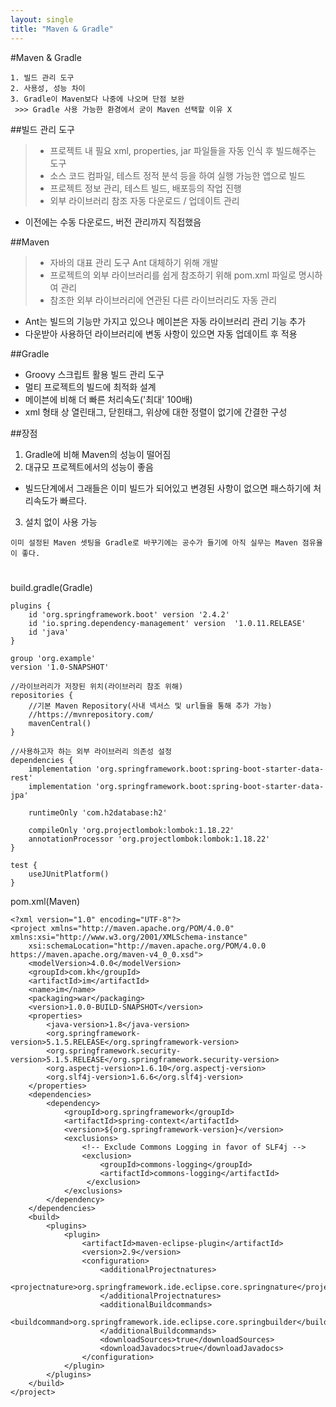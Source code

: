 ```yaml
---
layout: single
title: "Maven & Gradle"
---
```


#Maven & Gradle
```
1. 빌드 관리 도구
2. 사용성, 성능 차이
3. Gradle이 Maven보다 나중에 나오며 단점 보완
 >>> Gradle 사용 가능한 환경에서 굳이 Maven 선택할 이유 X
```

##빌드 관리 도구
>- 프로젝트 내 필요 xml, properties, jar 파일들을 자동 인식 후 빌드해주는 도구
>- 소스 코드 컴파일, 테스트 정적 분석 등을 하여 실행 가능한 앱으로 빌드
>- 프로젝트 정보 관리, 테스트 빌드, 배포등의 작업 진행
>- 외부 라이브러리 참조 자동 다운로드 / 업데이트 관리

- 이전에는 수동 다운로드, 버전 관리까지 직접했음

##Maven
>- 자바의 대표 관리 도구 Ant 대체하기 위해 개발
>- 프로젝트의 외부 라이브러리를 쉽게 참조하기 위해 pom.xml 파일로 명시하여 관리
>- 참조한 외부 라이브러리에 연관된 다른 라이브러리도 자동 관리

- Ant는 빌드의 기능만 가지고 있으나 메이븐은 자동 라이브러리 관리 기능 추가
- 다운받아 사용하던 라이브러리에 변동 사항이 있으면 자동 업데이트 후 적용

##Gradle
- Groovy 스크립트 활용 빌드 관리 도구
- 멀티 프로젝트의 빌드에 최적화 설계
- 메이븐에 비해 더 빠른 처리속도('최대' 100배)
- xml 형태 상 열린태그, 닫힌태그, 위상에 대한 정렬이 없기에 간결한 구성

##장점
1. Gradle에 비해 Maven의 성능이 떨어짐
2. 대규모 프로젝트에서의 성능이 좋음
 - 빌드단계에서 그래들은 이미 빌드가 되어있고 변경된 사항이 없으면 패스하기에 처리속도가 빠르다.
3. 설치 없이 사용 가능

`이미 설정된 Maven 셋팅을 Gradle로 바꾸기에는 공수가 들기에 아직 실무는 Maven 점유율이 좋다.`
#
build.gradle(Gradle)
```
plugins {
    id 'org.springframework.boot' version '2.4.2'
    id 'io.spring.dependency-management' version  '1.0.11.RELEASE'
    id 'java'
}

group 'org.example'
version '1.0-SNAPSHOT'

//라이브러리가 저장된 위치(라이브러리 참조 위해)
repositories {
    //기본 Maven Repository(사내 넥서스 및 url들을 통해 추가 가능)
    //https://mvnrepository.com/
    mavenCentral()
}

//사용하고자 하는 외부 라이브러리 의존성 설정
dependencies {
    implementation 'org.springframework.boot:spring-boot-starter-data-rest'
    implementation 'org.springframework.boot:spring-boot-starter-data-jpa'

    runtimeOnly 'com.h2database:h2'

    compileOnly 'org.projectlombok:lombok:1.18.22'
    annotationProcessor 'org.projectlombok:lombok:1.18.22'
}

test {
    useJUnitPlatform()
}
```

pom.xml(Maven)
```
<?xml version="1.0" encoding="UTF-8"?>
<project xmlns="http://maven.apache.org/POM/4.0.0" xmlns:xsi="http://www.w3.org/2001/XMLSchema-instance"
	xsi:schemaLocation="http://maven.apache.org/POM/4.0.0 https://maven.apache.org/maven-v4_0_0.xsd">
	<modelVersion>4.0.0</modelVersion>
	<groupId>com.kh</groupId>
	<artifactId>im</artifactId>
	<name>im</name>
	<packaging>war</packaging>
	<version>1.0.0-BUILD-SNAPSHOT</version>
	<properties>
		<java-version>1.8</java-version>
		<org.springframework-version>5.1.5.RELEASE</org.springframework-version>
		<org.springframework.security-version>5.1.5.RELEASE</org.springframework.security-version>
		<org.aspectj-version>1.6.10</org.aspectj-version>
		<org.slf4j-version>1.6.6</org.slf4j-version>
	</properties>
	<dependencies>
		<dependency>
			<groupId>org.springframework</groupId>
			<artifactId>spring-context</artifactId>
			<version>${org.springframework-version}</version>
			<exclusions>
				<!-- Exclude Commons Logging in favor of SLF4j -->
				<exclusion>
					<groupId>commons-logging</groupId>
					<artifactId>commons-logging</artifactId>
				 </exclusion>
			</exclusions>
		</dependency>
	</dependencies>        
    <build>
        <plugins>
            <plugin>
                <artifactId>maven-eclipse-plugin</artifactId>
                <version>2.9</version>
                <configuration>
                    <additionalProjectnatures>
                        <projectnature>org.springframework.ide.eclipse.core.springnature</projectnature>
                    </additionalProjectnatures>
                    <additionalBuildcommands>
                        <buildcommand>org.springframework.ide.eclipse.core.springbuilder</buildcommand>
                    </additionalBuildcommands>
                    <downloadSources>true</downloadSources>
                    <downloadJavadocs>true</downloadJavadocs>
                </configuration>
            </plugin>
        </plugins>
    </build>
</project>

```
